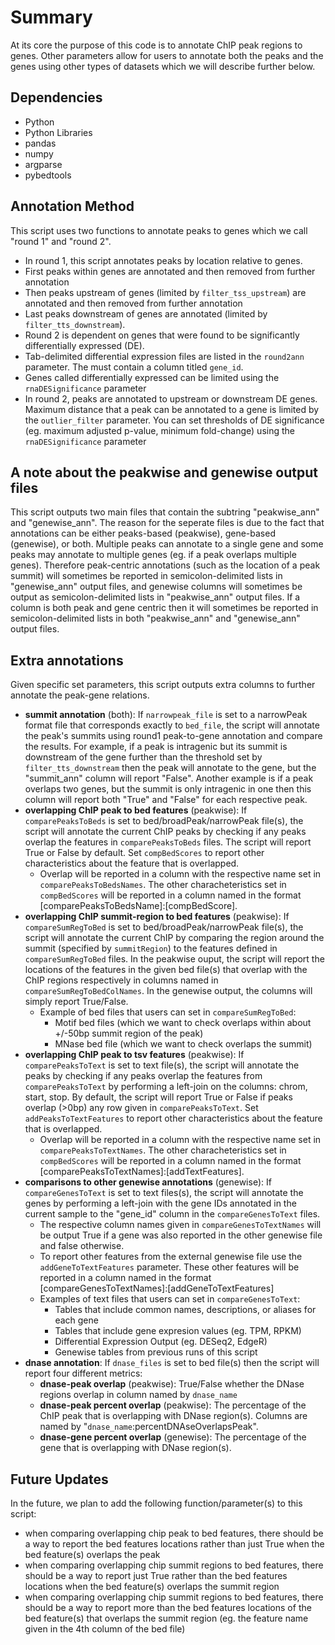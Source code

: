 # Summary

At its core the purpose of this code is to annotate ChIP peak regions to 
genes. Other parameters allow for users to annotate both the peaks and the 
genes using other types of datasets which we will describe further below.

## Dependencies

* Python
* Python Libraries
 * pandas
 * numpy
 * argparse
 * pybedtools

## Annotation Method

This script uses two functions to annotate peaks to genes which we call "round 1" and "round 2". 
* In round 1, this script annotates peaks by location relative to genes. 
 * First peaks within genes are annotated and then removed from further annotation
 * Then peaks upstream of genes (limited by `filter_tss_upstream`) are annotated and then removed from further annotation
 * Last peaks downstream of genes are annotated (limited by `filter_tts_downstream`). 
* Round 2 is dependent on genes that were found to be significantly differentially expressed (DE). 
 * Tab-delimited differential expression files are listed in the `round2ann` 
parameter. The must contain a column titled `gene_id`.
 * Genes called differentially expressed can be limited using the `rnaDESignificance` parameter
 * In round 2, peaks are annotated to upstream or downstream DE genes. Maximum distance that a peak can be annotated to a gene is limited by the `outlier_filter` parameter. You can set thresholds of DE significance (eg. maximum adjusted p-value, minimum fold-change) using the `rnaDESignificance` parameter

## A note about the peakwise and genewise output files

This script outputs two main files that contain the subtring "peakwise_ann" and "genewise_ann". The reason for the seperate files is due to the fact that annotations can be either peaks-based (peakwise), gene-based (genewise), or both. Multiple peaks can annotate to a single gene and some peaks may annotate to multiple genes (eg. if a peak overlaps multiple genes). Therefore peak-centric annotations (such as the location of a peak summit) will sometimes be reported in semicolon-delimited lists in "genewise_ann" output files, and genewise columns will sometimes be output as semicolon-delimited lists in "peakwise_ann" output files. If a column is both peak and gene centric then it will sometimes be reported in semicolon-delimited lists in both "peakwise_ann" and "genewise_ann" output files.

## Extra annotations

Given specific set parameters, this script outputs extra columns to further annotate the peak-gene relations. 

* **summit annotation** (both): If `narrowpeak_file` is set to a narrowPeak format file that corresponds exactly to `bed_file`, the script will annotate the peak's summits using round1 peak-to-gene annotation and compare the results. For example, if a peak is intragenic but its summit is downstream of the gene further than the threshold set by `filter_tts_downstream` then the peak will annotate to the gene, but the "summit_ann" column will report "False". Another example is if a peak overlaps two genes, but the summit is only intragenic in one then this column will report both "True" and "False" for each respective peak.
* **overlapping ChIP peak to bed features** (peakwise): If `comparePeaksToBeds` is set to bed/broadPeak/narrowPeak file(s), the script will annotate the current ChIP peaks by checking if any peaks overlap the features in `comparePeaksToBeds` files. The script will report True or False by default. Set `compBedScores` to report other characteristics about the feature that is overlapped. 
	* Overlap will be reported in a column with the respective name set in `comparePeaksToBedsNames`. The other characheteristics set in  `compBedScores` will be reported in a column named in the format [comparePeaksToBedsName]:[compBedScore].
* **overlapping ChIP summit-region to bed features** (peakwise): If `compareSumRegToBed` is set to bed/broadPeak/narrowPeak file(s), the script will annotate the current ChIP by comparing the region around the summit (specified by `summitRegion`) to the features defined in `compareSumRegToBed` files. In the peakwise ouput, the script will report the locations of the features in the given bed file(s) that overlap with the ChIP regions respectively in columns named in `compareSumRegToBedColNames`. In the genewise output, the columns will simply report True/False. 
	* Example of bed files that users can set in `compareSumRegToBed`:
		* Motif bed files (which we want to check overlaps within about +/-50bp summit region of the peak)
		* MNase bed file (which we want to check overlaps the summit)
* **overlapping ChIP peak to tsv features** (peakwise): If `comparePeaksToText` is set to text file(s), the script will annotate the peaks by checking if any peaks overlap the features from `comparePeaksToText` by performing a left-join on the columns: chrom, start, stop. By default, the script will report True or False if peaks overlap (>0bp) any row given in `comparePeaksToText`. Set `addPeaksToTextFeatures` to report other characteristics about the feature that is overlapped.
	* Overlap will be reported in a column with the respective name set in `comparePeaksToTextNames`. The other characheteristics set in  `compBedScores` will be reported in a column named in the format [comparePeaksToTextNames]:[addTextFeatures].
* **comparisons to other genewise annotations** (genewise): If `compareGenesToText` is set to text files(s), the script will annotate the genes by performing a left-join with the gene IDs annotated in the current sample to the "gene_id" column in the `compareGenesToText` files.
	* The respective column names given in `compareGenesToTextNames` will be output True if a gene was also reported in the other genewise file and false otherwise. 
	* To report other features from the external genewise file use the `addGeneToTextFeatures` parameter. These other features will be reported in a column named in the format [compareGenesToTextNames]:[addGeneToTextFeatures]
	* Examples of text files that users can set in `compareGenesToText`:
		* Tables that include common names, descriptions, or aliases for each gene
		* Tables that include gene expresion values (eg. TPM, RPKM)
		* Differential Expression Output (eg. DESeq2, EdgeR)
		* Genewise tables from previous runs of this script 
* **dnase annotation**: If `dnase_files` is set to bed file(s) then the script will report four different metrics:
	* **dnase-peak overlap** (peakwise): True/False whether the DNase regions overlap in column named by `dnase_name` 
	* **dnase-peak percent overlap** (peakwise):  The percentage of the ChIP peak that is overlapping with DNase region(s). Columns are named by "`dnase_name`:percentDNAseOverlapsPeak".
	* **dnase-gene percent overlap** (genewise):  The percentage of the gene that is overlapping with DNase region(s).

## Future Updates
In the future, we plan to add the following function/parameter(s) to this script:
* when comparing overlapping chip peak to bed features, there should be a way to report the bed features locations rather than just True when the bed feature(s) overlaps the peak
* when  comparing overlapping chip summit regions to bed features, there should be a way to report just True rather than the bed features locations when the bed feature(s) overlaps the summit region
* when  comparing overlapping chip summit regions to bed features, there should be a way to report more than the bed features locations of the bed feature(s) that overlaps the summit region (eg. the feature name given in the 4th column of the bed file)